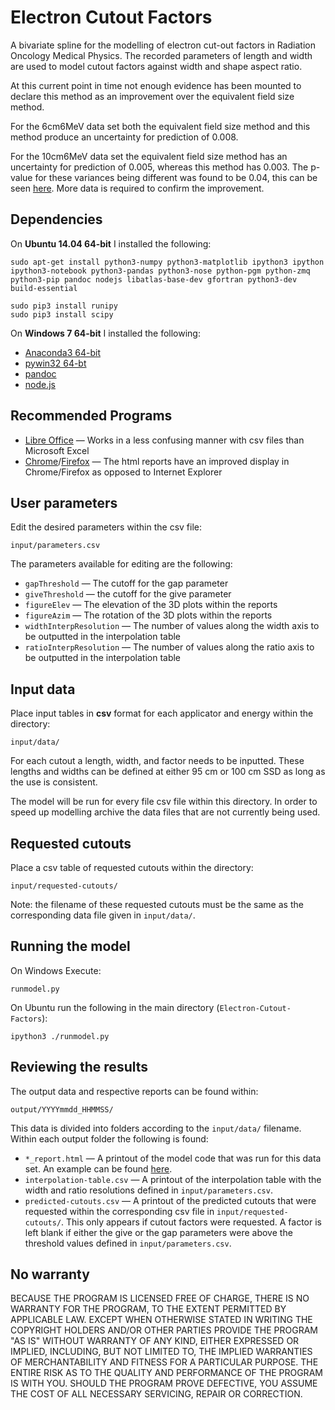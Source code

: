 Electron Cutout Factors
=======================


A bivariate spline for the modelling of electron cut-out factors in Radiation Oncology Medical Physics. The recorded parameters of length and width are used to model cutout factors against width and shape aspect ratio.


At this current point in time not enough evidence has been mounted to declare this method as an improvement over the equivalent field size method. 

For the 6cm6MeV data set both the equivalent field size method and this method produce an uncertainty for prediction of 0.008.

For the 10cm6MeV data set the equivalent field size method has an uncertainty for prediction of 0.005, whereas this method has 0.003. The p-value for these variances being different was found to be 0.04, this can be seen [here](http://nbviewer.ipython.org/github/SimonBiggs/Electron-Cutout-Factors/blob/master/scripts/statistics.ipynb). More data is required to confirm the improvement.



Dependencies
------------

On **Ubuntu 14.04 64-bit** I installed the following:

    sudo apt-get install python3-numpy python3-matplotlib ipython3 ipython ipython3-notebook python3-pandas python3-nose python-pgm python-zmq python3-pip pandoc nodejs libatlas-base-dev gfortran python3-dev build-essential

    sudo pip3 install runipy
    sudo pip3 install scipy


On **Windows 7 64-bit** I installed the following:

 * [Anaconda3 64-bit](http://repo.continuum.io/anaconda3/Anaconda3-2.0.1-Windows-x86_64.exe)
 * [pywin32 64-bt](http://sourceforge.net/projects/pywin32/files/pywin32/Build%20219/pywin32-219.win-amd64-py3.4.exe/download)
 * [pandoc](https://github.com/jgm/pandoc/releases/download/1.12.4.2/pandoc-1.12.4.2-1-windows.msi)
 * [node.js](http://nodejs.org/dist/v0.10.30/x64/node-v0.10.30-x64.msi)


Recommended Programs
--------------------


 * [Libre Office](http://donate.libreoffice.org/home/dl/win-x86/4.3.0/en-US/LibreOffice_4.3.0_Win_x86.msi) — Works in a less confusing manner with csv files than Microsoft Excel
 * [Chrome](https://www.google.com/chrome/browser/)/[Firefox](https://www.mozilla.org/firefox/) — The html reports have an improved display in Chrome/Firefox as opposed to Internet Explorer



User parameters
---------------

Edit the desired parameters within the csv file:

    input/parameters.csv

The parameters available for editing are the following:

 * `gapThreshold` — The cutoff for the gap parameter
 * `giveThreshold` — the cutoff for the give parameter
 * `figureElev` — The elevation of the 3D plots within the reports
 * `figureAzim` — The rotation of the 3D plots within the reports
 * `widthInterpResolution` — The number of values along the width axis to be outputted in the interpolation table
 * `ratioInterpResolution` — The number of values along the ratio axis to be outputted in the interpolation table


Input data
----------

Place input tables in **csv** format for each applicator and energy within the directory:

    input/data/
    
For each cutout a length, width, and factor needs to be inputted. These lengths and widths can be defined at either 95 cm or 100 cm SSD as long as the use is consistent.

The model will be run for every file csv file within this directory. In order to speed up modelling archive the data files that are not currently being used.


Requested cutouts
-----------------

Place a csv table of requested cutouts within the directory:

    input/requested-cutouts/
    
Note: the filename of these requested cutouts must be the same as the corresponding data file given in `input/data/`.


Running the model
-----------------

On Windows Execute:

    runmodel.py

On Ubuntu run the following in the main directory (`Electron-Cutout-Factors`):

    ipython3 ./runmodel.py



Reviewing the results
---------------------

The output data and respective reports can be found within:

    output/YYYYmmdd_HHMMSS/
    

This data is divided into folders according to the `input/data/` filename. Within each output folder the following is found:

 * `*_report.html` — A printout of the model code that was run for this data set. An example can be found [here](http://simonbiggs.net/10app06eng_report).
 * `interpolation-table.csv` — A printout of the interpolation table with the width and ratio resolutions defined in `input/parameters.csv`.
 * `predicted-cutouts.csv` — A printout of the predicted cutouts that were requested within the corresponding csv file in `input/requested-cutouts/`. This only appears if cutout factors were requested. A factor is left blank if either the give or the gap parameters were above the threshold values defined in `input/parameters.csv`.



No warranty
----------
BECAUSE THE PROGRAM IS LICENSED FREE OF CHARGE, THERE IS NO WARRANTY
FOR THE PROGRAM, TO THE EXTENT PERMITTED BY APPLICABLE LAW.  EXCEPT WHEN
OTHERWISE STATED IN WRITING THE COPYRIGHT HOLDERS AND/OR OTHER PARTIES
PROVIDE THE PROGRAM "AS IS" WITHOUT WARRANTY OF ANY KIND, EITHER EXPRESSED
OR IMPLIED, INCLUDING, BUT NOT LIMITED TO, THE IMPLIED WARRANTIES OF
MERCHANTABILITY AND FITNESS FOR A PARTICULAR PURPOSE.  THE ENTIRE RISK AS
TO THE QUALITY AND PERFORMANCE OF THE PROGRAM IS WITH YOU.  SHOULD THE
PROGRAM PROVE DEFECTIVE, YOU ASSUME THE COST OF ALL NECESSARY SERVICING,
REPAIR OR CORRECTION.
